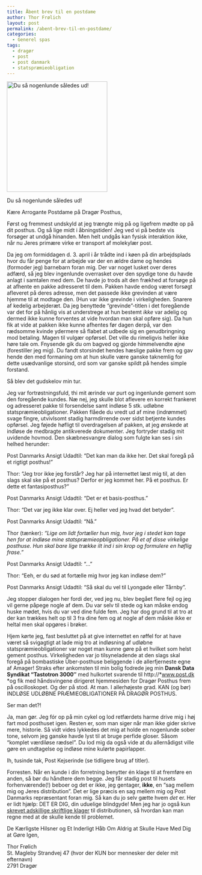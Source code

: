 ```yaml
---
title: Åbent brev til en postdame
author: Thor Frølich
layout: post
permalink: /abent-brev-til-en-postdame/
categories:
  - Generel spas
tags:
  - dragør
  - post
  - post danmark
  - statspræmieobligation
---
```

<div id="attachment_533" class="wp-caption alignright" style="width: 277px">
  <img class="size-full wp-image-533" title="Gammel og ond i sulet" src="http://www.abekat.net/wp-content/images/scaled-image.jpg" alt="Du så nogenlunde således ud!" width="267" height="294" /><p class="wp-caption-text">
    Du så nogenlunde således ud!
  </p>
</div>

Kære Arrogante Postdame på Dragør Posthus,

Først og fremmest undskyld at jeg trængte mig på og ligefrem mødte op på dit posthus. Og så lige midt i åbningstiden! Jeg ved vi på bedste vis forsøger at undgå hinanden. Men helt undgås kan fysisk interaktion ikke, når nu Jeres primære virke er transport af molekylær post. <!--more-->

Da jeg om formiddagen d. 3. april i år trådte ind i køen på din arbejdsplads hvor du får penge for at arbejde var der en ældre dame og hendes (formoder jeg) barnebarn foran mig. Der var noget lusket over deres adfærd, så jeg blev ingenlunde overrasket over den spydige tone du havde anlagt i samtalen med dem. De havde jo trods alt den frækhed at forsøge på at afhente en pakke adresseret til dem. Pakken havde endog været forsøgt afleveret på deres adresse, men det passede ikke grevinden at være hjemme til at modtage den. (Hun var ikke grevinde i virkeligheden. Snarere af kedelig arbejderæt. Da jeg benyttede “grevinde”-titlen i det foregående var det for på hånlig vis at understrege at hun bestemt *ikke* var adelig og dermed ikke kunne forventes at vide hvordan man skal opføre sig). Da hun fik at vide at pakken ikke kunne afhentes før dagen derpå, var den rædsomme kvinde ydermere så flabet at udbede sig en genudbringning mod betaling. Magen til vulgær opførsel. Det ville du rimeligvis heller ikke høre tale om. Fnysende gik du om bagved og gjorde himmelvendte øjne (forestiller jeg mig). Du fandt storsindet hendes hæslige pakke frem og gav hende den med formaning om at hun skulle være ganske taknemlig for dette usædvanlige storsind, ord som var ganske spildt på hendes simple forstand.

Så blev det gudskelov min tur.

Jeg var fortrøstningsfuld, thi mit ærinde var purt og ingenlunde gement som den foregående kundes. Næ nej, jeg skulle blot aflevere en korrekt frankeret og adresseret pakke til forsendelse samt indløse 5 stk. udløbne statspræmieobligationer. Pakken flåede du vredt ud af mine (indrømmet) svage fingre, utvivlsomt stadig harmdirrende over sidst betjente kundes opførsel. Jeg føjede høfligt til overdragelsen af pakken, at jeg ønskede at indløse de medbragte antikverede dokumenter. Jeg fortryder stadig mit uvidende hovmod. Den skæbnesvangre dialog som fulgte kan ses i sin helhed herunder:

Post Danmarks Ansigt Udadtil: “Det kan man da ikke her. Det skal foregå på et rigtigt posthus!”

Thor: “Jeg tror ikke jeg forstår? Jeg har på internettet læst mig til, at den slags skal ske på et posthus? Derfor er jeg kommet her. På et posthus. Er dette et fantasiposthus?”

Post Danmarks Ansigt Udadtil: “Det er et basis-posthus.”

Thor: “Det var jeg ikke klar over. Ej heller ved jeg hvad det betyder”.

Post Danmarks Ansigt Udadtil: “Nå.”

Thor (tænker): *“Lige om lidt fortæller hun mig, hvor jeg i stedet kan tage hen for at indløse mine statspræmieopbligationer. På et af disse virkelige posthuse. Hun skal bare lige trække ilt ind i sin krop og formulere en høflig frase.”*

Post Danmarks Ansigt Udadtil: “…”

Thor: “Eeh, er du sød at fortælle mig hvor jeg kan indløse dem?”

Post Danmarks Ansigt Udadtil: “Så skal du vel til Lyongade eller Tårnby”.

Jeg stopper dialogen her fordi der, ved jeg nu, blev begået flere fejl og jeg vil gerne påpege nogle af dem. Du var selv til stede og kan måske endog huske mødet, hvis du var ved dine fulde fem. Jeg har dog grund til at tro at der kan trækkes helt op til 3 fra dine fem og at nogle af dem måske ikke er heltal men skal opgøres i brøker.

Hjem kørte jeg, fast besluttet på at give internettet en røffel for at have været så svigagtigt at lade mig tro at indløsning af udløbne statspræmieobligationer var noget man kunne gøre på et hvilket som helst gement posthus. Virkeligheden var jo tilsyneladende at den slags skal foregå på bombastiske Über-posthuse beliggende i de allerfjerneste egne af Amager! Straks efter ankomsten til min bolig fodrede jeg min **Dansk Data Syndikat “Tastotron 3000″** med hulkortet svarende til http://*www.post.dk *og fik med håndsvingene dirigeret hjemmesiden for Dragør Posthus frem på oscilloskopet. Og der på stod. At man. I allerhøjeste grad. KAN (og bør) INDLØSE UDLØBNE PRÆMIEOBLIGATIONER PÅ DRAGØR POSTHUS.

Ser man det?!

Ja, man gør. Jeg fór op på min cykel og lod retfærdets harme drive mig i høj fart mod posthuset igen. Resten er, som man siger når man ikke gider skrive mere, historie. Så vidt vides lykkedes det mig at holde en nogenlunde sober tone, selvom jeg ganske havde lyst til at bruge perfide gloser. Såsom “komplet værdiløse rædsel”. Du lod mig da også vide at du allernådigst ville gøre en undtagelse og indløse mine kulørte papirlapper.

Ih, tusinde tak, Post Kejserinde (se tidligere brug af titler).

Forresten. Når en kunde i din forretning benytter én klage til at fremføre en anden, så bør du håndtere dem begge. Jeg får stadig post til husets forhenværende(!) beboer og det er ikke, jeg gentager, **ikke**, en “sag mellem mig og Jeres distribution”. Det er lige præcis en sag mellem mig og Post Danmarks repræsentant foran mig. Så kan du jo selv gætte hvem *det* er. Her er lidt hjælp: DET ER DIG, din uduelige blindgyde! Men jeg har jo også kun [skrevet adskillige skriftlige klager][1] til distributionen, så hvordan kan man regne med at de skulle kende til problemet.

De Kærligste Hilsner og Et Inderligt Håb Om Aldrig at Skulle Have Med Dig at Gøre Igen,

Thor Frølich  
St. Magleby Strandvej 47 (hvor der KUN bor mennesker der deler mit efternavn)  
2791 Dragør

 [1]: http://www.abekat.net/al-for-megen-post/